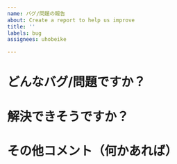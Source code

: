 ```yaml
---
name: バグ/問題の報告
about: Create a report to help us improve
title: ''
labels: bug
assignees: uhobeike

---
```


# どんなバグ/問題ですか？

# 解決できそうですか？

# その他コメント（何かあれば）
